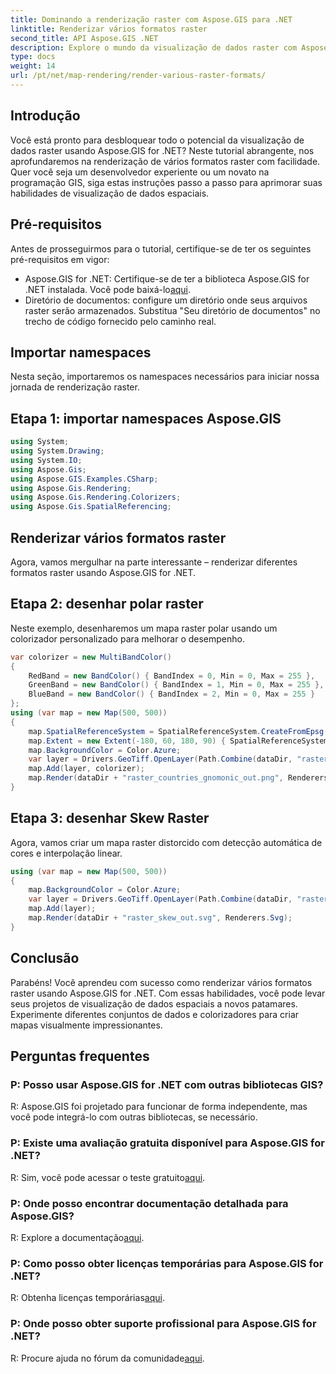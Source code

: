 ```yaml
---
title: Dominando a renderização raster com Aspose.GIS para .NET
linktitle: Renderizar vários formatos raster
second_title: API Aspose.GIS .NET
description: Explore o mundo da visualização de dados raster com Aspose.GIS for .NET. Aprenda a renderizar mapas impressionantes em vários formatos sem esforço. Baixe Agora!
type: docs
weight: 14
url: /pt/net/map-rendering/render-various-raster-formats/
---
```

## Introdução
Você está pronto para desbloquear todo o potencial da visualização de dados raster usando Aspose.GIS for .NET? Neste tutorial abrangente, nos aprofundaremos na renderização de vários formatos raster com facilidade. Quer você seja um desenvolvedor experiente ou um novato na programação GIS, siga estas instruções passo a passo para aprimorar suas habilidades de visualização de dados espaciais.
## Pré-requisitos
Antes de prosseguirmos para o tutorial, certifique-se de ter os seguintes pré-requisitos em vigor:
- Aspose.GIS for .NET: Certifique-se de ter a biblioteca Aspose.GIS for .NET instalada. Você pode baixá-lo[aqui](https://releases.aspose.com/gis/net/).
- Diretório de documentos: configure um diretório onde seus arquivos raster serão armazenados. Substitua "Seu diretório de documentos" no trecho de código fornecido pelo caminho real.
## Importar namespaces
Nesta seção, importaremos os namespaces necessários para iniciar nossa jornada de renderização raster.
## Etapa 1: importar namespaces Aspose.GIS
```csharp
using System;
using System.Drawing;
using System.IO;
using Aspose.Gis;
using Aspose.GIS.Examples.CSharp;
using Aspose.Gis.Rendering;
using Aspose.Gis.Rendering.Colorizers;
using Aspose.Gis.SpatialReferencing;
```
## Renderizar vários formatos raster
Agora, vamos mergulhar na parte interessante – renderizar diferentes formatos raster usando Aspose.GIS for .NET.
## Etapa 2: desenhar polar raster
Neste exemplo, desenharemos um mapa raster polar usando um colorizador personalizado para melhorar o desempenho.
```csharp
var colorizer = new MultiBandColor()
{
    RedBand = new BandColor() { BandIndex = 0, Min = 0, Max = 255 },
    GreenBand = new BandColor() { BandIndex = 1, Min = 0, Max = 255 },
    BlueBand = new BandColor() { BandIndex = 2, Min = 0, Max = 255 }
};
using (var map = new Map(500, 500))
{
    map.SpatialReferenceSystem = SpatialReferenceSystem.CreateFromEpsg(102034);
    map.Extent = new Extent(-180, 60, 180, 90) { SpatialReferenceSystem = SpatialReferenceSystem.Wgs84 };
    map.BackgroundColor = Color.Azure;
    var layer = Drivers.GeoTiff.OpenLayer(Path.Combine(dataDir, "raster_countries.tif"));
    map.Add(layer, colorizer);
    map.Render(dataDir + "raster_countries_gnomonic_out.png", Renderers.Png);
}
```
## Etapa 3: desenhar Skew Raster
Agora, vamos criar um mapa raster distorcido com detecção automática de cores e interpolação linear.
```csharp
using (var map = new Map(500, 500))
{
    map.BackgroundColor = Color.Azure;
    var layer = Drivers.GeoTiff.OpenLayer(Path.Combine(dataDir, "raster_skew.tif"));
    map.Add(layer);
    map.Render(dataDir + "raster_skew_out.svg", Renderers.Svg);
}
```
## Conclusão
Parabéns! Você aprendeu com sucesso como renderizar vários formatos raster usando Aspose.GIS for .NET. Com essas habilidades, você pode levar seus projetos de visualização de dados espaciais a novos patamares. Experimente diferentes conjuntos de dados e colorizadores para criar mapas visualmente impressionantes.
## Perguntas frequentes
### P: Posso usar Aspose.GIS for .NET com outras bibliotecas GIS?
R: Aspose.GIS foi projetado para funcionar de forma independente, mas você pode integrá-lo com outras bibliotecas, se necessário.
### P: Existe uma avaliação gratuita disponível para Aspose.GIS for .NET?
 R: Sim, você pode acessar o teste gratuito[aqui](https://releases.aspose.com/).
### P: Onde posso encontrar documentação detalhada para Aspose.GIS?
 R: Explore a documentação[aqui](https://reference.aspose.com/gis/net/).
### P: Como posso obter licenças temporárias para Aspose.GIS for .NET?
 R: Obtenha licenças temporárias[aqui](https://purchase.aspose.com/temporary-license/).
### P: Onde posso obter suporte profissional para Aspose.GIS for .NET?
 R: Procure ajuda no fórum da comunidade[aqui](https://forum.aspose.com/c/gis/33).